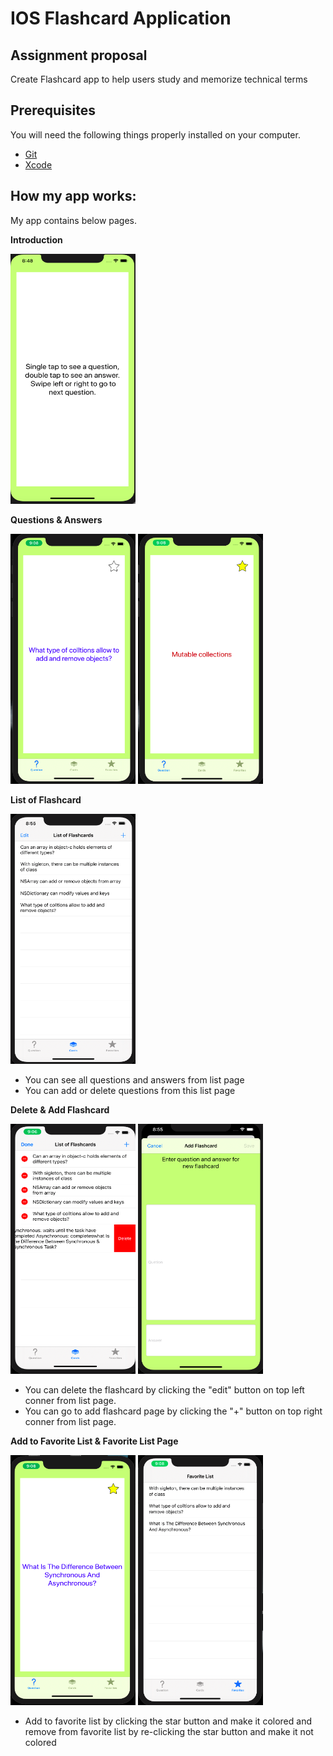 # IOS Flashcard Application


## Assignment proposal
Create Flashcard app to help users study and memorize technical terms


## Prerequisites

You will need the following things properly installed on your computer.

* [Git](https://git-scm.com/)
* [Xcode](https://developer.apple.com/xcode/)

## How my app works:
My app contains below pages.

**Introduction**

<img src="https://github.com/Jaejun-Project/IOS_Flashcard/blob/master/IOS_Flashcard_img/Intro.png?raw=true"  width="200" height="400" />


**Questions & Answers**


<p float="left">
<img src="https://github.com/Jaejun-Project/IOS_Flashcard/blob/master/IOS_Flashcard_img/collectionQues.png?raw=true"  width="200" height="400" />
<img src="https://github.com/Jaejun-Project/IOS_Flashcard/blob/master/IOS_Flashcard_img/answerColl.png?raw=true"  width="200" height="400" />
</p>

**List of Flashcard**

<img src="https://github.com/Jaejun-Project/IOS_Flashcard/blob/master/IOS_Flashcard_img/listOfFlashcards.png?raw=true"  width="200" height="400" />

- You can see all questions and answers from list page
- You can add or delete questions from this list page

**Delete & Add Flashcard**

<p float="left">
<img src="https://github.com/Jaejun-Project/IOS_Flashcard/blob/master/IOS_Flashcard_img/deleteFlashcard.png?raw=true"  width="200" height="400" />
<img src="https://github.com/Jaejun-Project/IOS_Flashcard/blob/master/IOS_Flashcard_img/addFlashcard.png?raw=true"  width="200" height="400" />
</p>

- You can delete the flashcard by clicking the "edit" button on top left conner from list page.
- You can go to add flashcard page by clicking the "+" button on top right conner from list page.


**Add to Favorite List & Favorite List Page**

<p float="left">
  <img src="https://github.com/Jaejun-Project/IOS_Flashcard/blob/master/IOS_Flashcard_img/addTOfav_ques.png?raw=true"  width="200" height="400" />
  <img src="https://github.com/Jaejun-Project/IOS_Flashcard/blob/master/IOS_Flashcard_img/favList.png?raw=true"  width="200" height="400" />
</p>

- Add to favorite list by clicking the star button and make it colored and remove from favorite list by re-clicking the star button and make it not colored




